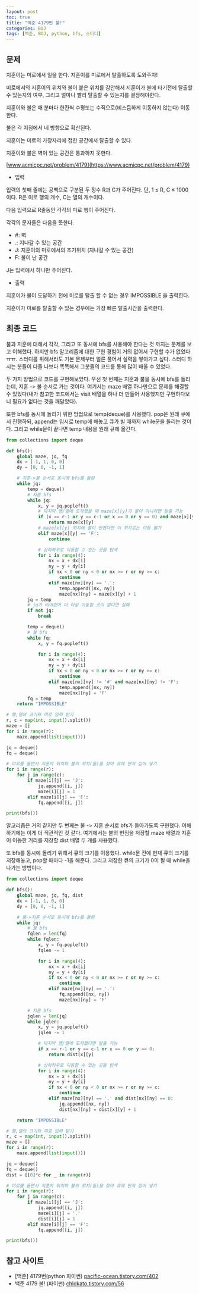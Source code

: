 ```yaml
---
layout: post
toc: true
title: "백준 4179번 불!"
categories: BOJ
tags: [백준, BOJ, python, bfs, 스터디]
---
```


## 문제
지훈이는 미로에서 일을 한다. 지훈이를 미로에서 탈출하도록 도와주자!

미로에서의 지훈이의 위치와 불이 붙은 위치를 감안해서 지훈이가 불에 타기전에 탈출할 수 있는지의 여부, 그리고 얼마나 빨리 탈출할 수 있는지를 결정해야한다.

지훈이와 불은 매 분마다 한칸씩 수평또는 수직으로(비스듬하게 이동하지 않는다)  이동한다.

불은 각 지점에서 네 방향으로 확산된다.

지훈이는 미로의 가장자리에 접한 공간에서 탈출할 수 있다.

지훈이와 불은 벽이 있는 공간은 통과하지 못한다.

[www.acmicpc.net/problem/4179](https://www.acmicpc.net/problem/4179)

* 입력

입력의 첫째 줄에는 공백으로 구분된 두 정수 R과 C가 주어진다. 단, 1 ≤ R, C ≤ 1000 이다. R은 미로 행의 개수, C는 열의 개수이다.

다음 입력으로 R줄동안 각각의 미로 행이 주어진다.

 각각의 문자들은 다음을 뜻한다.

- #: 벽
- .: 지나갈 수 있는 공간
- J: 지훈이의 미로에서의 초기위치 (지나갈 수 있는 공간)
- F: 불이 난 공간

J는 입력에서 하나만 주어진다.

* 출력

지훈이가 불이 도달하기 전에 미로를 탈출 할 수 없는 경우 IMPOSSIBLE 을 출력한다.

지훈이가 미로를 탈출할 수 있는 경우에는 가장 빠른 탈출시간을 출력한다.


## 최종 코드

불과 지훈에 대해서 각각, 그리고 또 동시에 bfs를 사용해야 한다는 것 까지는 문제를 보고 이해했다. 하지만 bfs 알고리즘에 대한 구현 경험이 거의 없어서 구현할 수가 없었다ㅠㅠ. 스터디를 위해서라도 기본 문제부터 얼른 풀어서 실력을 쌓아가고 싶다. 스터디 하시는 분들이 다들 나보다 똑똑해서 그분들의 코드를 통해 많이 배울 수 있었다.

두 가지 방법으로 코드를 구현해보았다. 우선 첫 번째는 지훈과 불을 동시에 bfs를 돌리는데, 지훈 -> 불 순서로 가는 것이다. 여기서는 maze 배열 하나만으로 문제를 해결할 수 있었다(내가 참고한 코드에서는 visit 배열을 하나 더 만들어 사용했지만 구현하다보니 필요가 없다는 것을 깨달았다).

또한 bfs를 동시에 돌리기 위한 방법으로 temp(deque)를 사용했다. pop은 원래 큐에서 진행하되, append는 임시로 temp에 해놓고 큐가 빌 때까지 while문을 돌리는 것이다. 그리고 while문이 끝나면 temp 내용을 원래 큐에 옮긴다.


```python
from collections import deque

def bfs():
    global maze, jq, fq
    dx = [-1, 1, 0, 0]
    dy = [0, 0, -1, 1]

    # 지훈->불 순서로 동시에 bfs를 돌림
    while jq:
        temp = deque()
        # 지훈 bfs
        while jq:
            x, y = jq.popleft()
            # 마지막 행/열에 도착했을 때 maze[x][y]가 불이 아니라면 탈출 가능
            if (x == r-1 or y == c-1 or x == 0 or y == 0) and maze[x][y] != 'F':
                return maze[x][y]
            # maze[x][y] 위치에 불이 번졌다면 이 위치로는 이동 불가
            elif maze[x][y] == 'F':
                continue

            # 상하좌우로 이동할 수 있는 곳을 탐색
            for i in range(4):
                nx = x + dx[i]
                ny = y + dy[i]
                if nx < 0 or ny < 0 or nx >= r or ny >= c:
                    continue
                elif maze[nx][ny] == '.':
                    temp.append([nx, ny])
                    maze[nx][ny] = maze[x][y] + 1
        jq = temp
        # jq가 비어있어 더 이상 이동할 곳이 없다면 실패
        if not jq:
            break

        temp = deque()
        # 불 bfs
        while fq:
            x, y = fq.popleft()

            for i in range(4):
                nx = x + dx[i]
                ny = y + dy[i]
                if nx < 0 or ny < 0 or nx >= r or ny >= c:
                    continue
                elif maze[nx][ny] != '#' and maze[nx][ny] != 'F':
                    temp.append([nx, ny])
                    maze[nx][ny] = 'F'
        fq = temp
    return "IMPOSSIBLE"

# 행,열의 크기와 미로 입력 받기    
r, c = map(int, input().split())
maze = []
for i in range(r):
    maze.append(list(input()))

jq = deque()
fq = deque()

# 미로를 돌면서 지훈의 위치와 불의 위치(들)을 찾아 큐에 먼저 집어 넣기
for i in range(r):
    for j in range(c):
        if maze[i][j] == 'J':
            jq.append([i, j])
            maze[i][j] = 1
        elif maze[i][j] == 'F':
            fq.append([i, j])

print(bfs())
```

알고리즘은 거의 같지만 두 번째는 불 -> 지훈 순서로 bfs가 돌아가도록 구현했다. 이해하기에는 이게 더 직관적인 것 같다. 여기에서는 불의 번짐을 저장할 maze 배열과 지훈이 이동한 거리를 저장할 dist 배열 두 개를 사용했다.

또 bfs를 동시에 돌리기 위해서 큐의 크기를 이용했다. while문 전에 현재 큐의 크기를 저장해놓고, pop할 때마다 -1을 해준다. 그리고 저장한 큐의 크기가 0이 될 때 while을 나가는 방법이다.

```python
from collections import deque

def bfs():
    global maze, jq, fq, dist
    dx = [-1, 1, 0, 0]
    dy = [0, 0, -1, 1]

    # 불->지훈 순서로 동시에 bfs를 돌림
    while jq:
        # 불 bfs
        fqlen = len(fq)
        while fqlen:
            x, y = fq.popleft()
            fqlen -= 1

            for i in range(4):
                nx = x + dx[i]
                ny = y + dy[i]
                if nx < 0 or ny < 0 or nx >= r or ny >= c:
                    continue
                elif maze[nx][ny] == '.':
                    fq.append([nx, ny])
                    maze[nx][ny] = 'F'

        # 지훈 bfs
        jqlen = len(jq)
        while jqlen:
            x, y = jq.popleft()
            jqlen -= 1

            # 마지막 행/열에 도착했다면 탈출 가능
            if x == r-1 or y == c-1 or x == 0 or y == 0:
                return dist[x][y]

            # 상하좌우로 이동할 수 있는 곳을 탐색
            for i in range(4):
                nx = x + dx[i]
                ny = y + dy[i]
                if nx < 0 or ny < 0 or nx >= r or ny >= c:
                    continue
                elif maze[nx][ny] == '.' and dist[nx][ny] == 0:
                    jq.append([nx, ny])
                    dist[nx][ny] = dist[x][y] + 1

    return "IMPOSSIBLE"

# 행,열의 크기와 미로 입력 받기    
r, c = map(int, input().split())
maze = []
for i in range(r):
    maze.append(list(input()))

jq = deque()
fq = deque()
dist = [[0]*c for _ in range(r)]

# 미로를 돌면서 지훈의 위치와 불의 위치(들)을 찾아 큐에 먼저 집어 넣기
for i in range(r):
    for j in range(c):
        if maze[i][j] == 'J':
            jq.append([i, j])
            maze[i][j] = '.'
            dist[i][j] = 1
        elif maze[i][j] == 'F':
            fq.append([i, j])

print(bfs())
```

## 참고 사이트

- [백준] 4179번(python 파이썬) [pacific-ocean.tistory.com/402](https://pacific-ocean.tistory.com/402)
- 백준 4179 불! (파이썬) [chldkato.tistory.com/56](https://chldkato.tistory.com/56)

